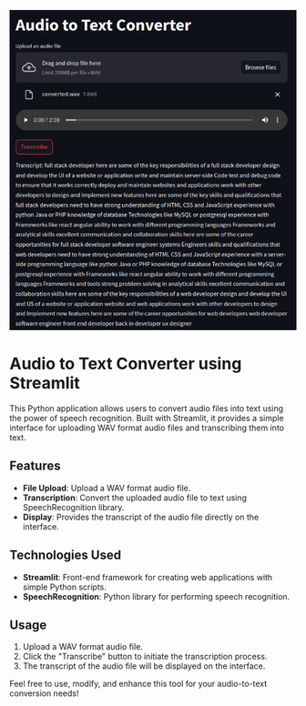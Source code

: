 ![Alt text](audio.png)



# Audio to Text Converter using Streamlit

This Python application allows users to convert audio files into text using the power of speech recognition. Built with Streamlit, it provides a simple interface for uploading WAV format audio files and transcribing them into text.

## Features

- **File Upload**: Upload a WAV format audio file.
- **Transcription**: Convert the uploaded audio file to text using SpeechRecognition library.
- **Display**: Provides the transcript of the audio file directly on the interface.

## Technologies Used

- **Streamlit**: Front-end framework for creating web applications with simple Python scripts.
- **SpeechRecognition**: Python library for performing speech recognition.

## Usage

1. Upload a WAV format audio file.
2. Click the "Transcribe" button to initiate the transcription process.
3. The transcript of the audio file will be displayed on the interface.

Feel free to use, modify, and enhance this tool for your audio-to-text conversion needs!
